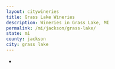 ```yaml
---
layout: citywineries
title: Grass Lake Wineries
description: Wineries in Grass Lake, MI
permalink: /mi/jackson/grass-lake/
state: mi
county: jackson
city: grass lake
---
```

-
